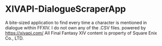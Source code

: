 # XIVAPI-DialogueScraperApp
A bite-sized application to find every time a character is mentioned in dialogue within FFXIV. I do not own any of the .CSV files. 
powered by https://xivapi.com/
All Final Fantasy XIV content is property of Square Enix Co., LTD.
